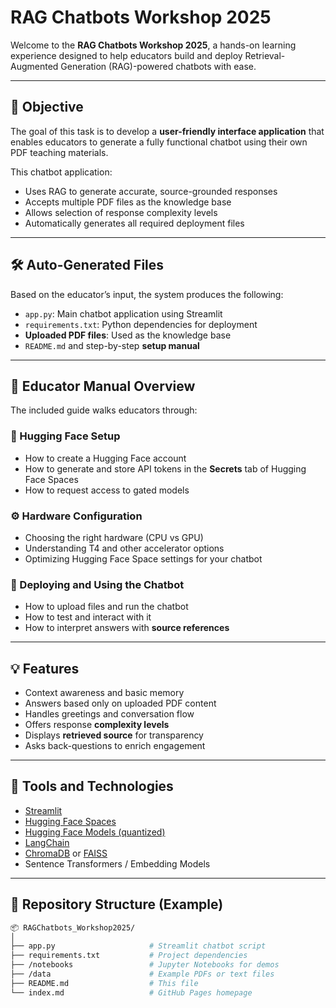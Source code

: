 # RAG Chatbots Workshop 2025

Welcome to the **RAG Chatbots Workshop 2025**, a hands-on learning experience designed to help educators build and deploy Retrieval-Augmented Generation (RAG)-powered chatbots with ease.

---

## 🎯 Objective

The goal of this task is to develop a **user-friendly interface application** that enables educators to generate a fully functional chatbot using their own PDF teaching materials.

This chatbot application:
- Uses RAG to generate accurate, source-grounded responses
- Accepts multiple PDF files as the knowledge base
- Allows selection of response complexity levels
- Automatically generates all required deployment files

---

## 🛠️ Auto-Generated Files

Based on the educator’s input, the system produces the following:

- `app.py`: Main chatbot application using Streamlit  
- `requirements.txt`: Python dependencies for deployment  
- **Uploaded PDF files**: Used as the knowledge base  
- `README.md` and step-by-step **setup manual**  

---

## 📘 Educator Manual Overview

The included guide walks educators through:

### 🔐 Hugging Face Setup
- How to create a Hugging Face account
- How to generate and store API tokens in the **Secrets** tab of Hugging Face Spaces
- How to request access to gated models

### ⚙️ Hardware Configuration
- Choosing the right hardware (CPU vs GPU)
- Understanding T4 and other accelerator options
- Optimizing Hugging Face Space settings for your chatbot

### 🚀 Deploying and Using the Chatbot
- How to upload files and run the chatbot
- How to test and interact with it
- How to interpret answers with **source references**

---

## 💡 Features

- Context awareness and basic memory  
- Answers based only on uploaded PDF content  
- Handles greetings and conversation flow  
- Offers response **complexity levels**  
- Displays **retrieved source** for transparency  
- Asks back-questions to enrich engagement  

---

## 🧰 Tools and Technologies

- [Streamlit](https://streamlit.io/)
- [Hugging Face Spaces](https://huggingface.co/spaces)
- [Hugging Face Models (quantized)](https://huggingface.co/models)
- [LangChain](https://www.langchain.com/)
- [ChromaDB](https://www.trychroma.com/) or [FAISS](https://github.com/facebookresearch/faiss)
- Sentence Transformers / Embedding Models

---

## 📁 Repository Structure (Example)

```bash
📦 RAGChatbots_Workshop2025/
│
├── app.py                     # Streamlit chatbot script
├── requirements.txt           # Project dependencies
├── /notebooks                 # Jupyter Notebooks for demos
├── /data                      # Example PDFs or text files
├── README.md                  # This file
└── index.md                   # GitHub Pages homepage
